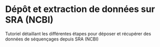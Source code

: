 # Dépôt et extraction de données sur SRA (NCBI)

Tutoriel détaillant les différentes étapes pour déposer et récupérer des données de séquençages depuis SRA (NCBI)